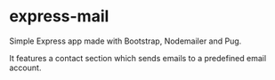 # express-mail

Simple Express app made with Bootstrap, Nodemailer and Pug. 

It features a contact section which sends emails to a predefined email account.
